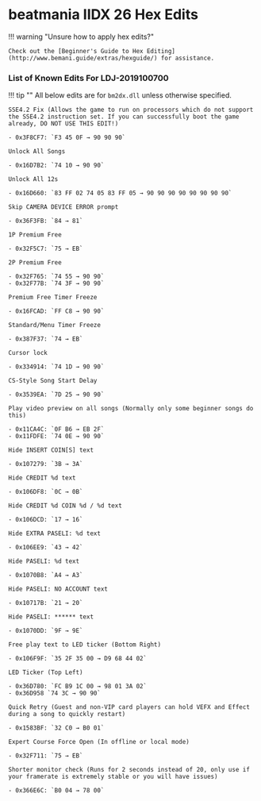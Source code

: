 # beatmania IIDX 26 Hex Edits
	
!!! warning "Unsure how to apply hex edits?"

	Check out the [Beginner's Guide to Hex Editing](http://www.bemani.guide/extras/hexguide/) for assistance.

### List of Known Edits For LDJ-2019100700

!!! tip ""
	All below edits are for `bm2dx.dll` unless otherwise specified. 

	SSE4.2 Fix (Allows the game to run on processors which do not support the SSE4.2 instruction set. If you can successfully boot the game already, DO NOT USE THIS EDIT!)

	- 0x3F8CF7: `F3 45 0F → 90 90 90` 

	Unlock All Songs

	- 0x16D7B2: `74 10 → 90 90`

	Unlock All 12s

	- 0x16D660: `83 FF 02 74 05 83 FF 05 → 90 90 90 90 90 90 90 90`

	Skip CAMERA DEVICE ERROR prompt

	- 0x36F3FB: `84 → 81`

	1P Premium Free

	- 0x32F5C7: `75 → EB`

	2P Premium Free

	- 0x32F765: `74 55 → 90 90`
	- 0x32F77B: `74 3F → 90 90`

	Premium Free Timer Freeze

	- 0x16FCAD: `FF C8 → 90 90`

	Standard/Menu Timer Freeze

	- 0x387F37: `74 → EB`

	Cursor lock

	- 0x334914: `74 1D → 90 90`

	CS-Style Song Start Delay

	- 0x3539EA: `7D 25 → 90 90`

	Play video preview on all songs (Normally only some beginner songs do this)

	- 0x11CA4C: `0F B6 → EB 2F`
	- 0x11FDFE: `74 0E → 90 90`

	Hide INSERT COIN[S] text

	- 0x107279: `3B → 3A`

	Hide CREDIT %d text

	- 0x106DF8: `0C → 0B`

	Hide CREDIT %d COIN %d / %d text

	- 0x106DCD: `17 → 16`

	Hide EXTRA PASELI: %d text

	- 0x106EE9: `43 → 42`

	Hide PASELI: %d text

	- 0x1070B8: `A4 → A3`

	Hide PASELI: NO ACCOUNT text

	- 0x10717B: `21 → 20`

	Hide PASELI: ****** text

	- 0x1070DD: `9F → 9E`

	Free play text to LED ticker (Bottom Right)

	- 0x106F9F: `35 2F 35 00 → D9 68 44 02`

	LED Ticker (Top Left)

	- 0x36D780: `FC B9 1C 00 → 98 01 3A 02`
	- 0x36D958 `74 3C → 90 90`

	Quick Retry (Guest and non-VIP card players can hold VEFX and Effect during a song to quickly restart)

	- 0x1583BF: `32 C0 → B0 01`

	Expert Course Force Open (In offline or local mode)

	- 0x32F711: `75 → EB`

	Shorter monitor check (Runs for 2 seconds instead of 20, only use if your framerate is extremely stable or you will have issues)

	- 0x366E6C: `B0 04 → 78 00`


